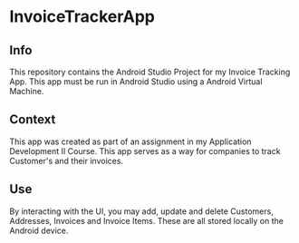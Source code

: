 # InvoiceTrackerApp
## Info
This repository contains the Android Studio Project for my Invoice Tracking App.
This app must be run in Android Studio using a Android Virtual Machine.

## Context
This app was created as part of an assignment in my Application Development II Course. This app serves as a way for companies to track Customer's and their invoices.

## Use
By interacting with the UI, you may add, update and delete Customers, Addresses, Invoices and Invoice Items. These are all stored locally on the Android device.
